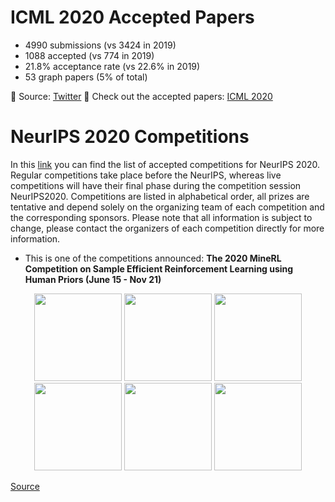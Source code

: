 # ICML 2020 Accepted Papers

- 4990 submissions (vs 3424 in 2019)
- 1088 accepted (vs 774 in 2019)
- 21.8% acceptance rate (vs 22.6% in 2019)
- 53 graph papers (5% of total)



📌 Source: [Twitter](https://twitter.com/SergeyI49013776/status/1267768532529557504)
📌 Check out the accepted papers: [ICML 2020](https://icml.cc/Conferences/2020/AcceptedPapersInitial)

# NeurIPS 2020 Competitions

In this [link](https://neurips.cc/Conferences/2020/CompetitionTrack) you can find the list of accepted competitions for NeurIPS 2020. Regular competitions take place before the NeurIPS, whereas live competitions will have their final phase during the competition session NeurIPS2020.  Competitions are listed in alphabetical order, all prizes are tentative and depend solely on the organizing team of each competition and the corresponding sponsors. Please note that all information is subject to change, please contact the organizers of each competition directly for more information.


- This is one of the competitions announced: **The 2020 MineRL Competition on Sample Efficient Reinforcement Learning using Human Priors (June 15 - Nov 21)**

<p align="center">
  <img src="https://github.com/Machine-Learning-Tokyo/AI-ML-Newsletter/blob/master/images/mineRL1.gif" width="140" />
  <img src="https://github.com/Machine-Learning-Tokyo/AI-ML-Newsletter/blob/master/images/mineRL2.gif" width="140" />
  <img src="https://github.com/Machine-Learning-Tokyo/AI-ML-Newsletter/blob/master/images/mineRL3.gif" width="140" />
  <img src="https://github.com/Machine-Learning-Tokyo/AI-ML-Newsletter/blob/master/images/mineRL4.gif" width="140" />
  <img src="https://github.com/Machine-Learning-Tokyo/AI-ML-Newsletter/blob/master/images/mineRL5.gif" width="140" />
  <img src="https://github.com/Machine-Learning-Tokyo/AI-ML-Newsletter/blob/master/images/mineRL6.gif" width="140" />
</p>


[Source](https://neurips.cc/Conferences/2020/CompetitionTrack)


